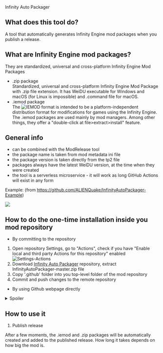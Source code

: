 Infinity Auto Packager

## What does this tool do?
A tool that automatically generates Infinity Engine mod packages when you publish a release.

## What are Infinity Engine mod packages?
They are standardized, universal and cross-platform Infinity Engine Mod Packages

- .zip package  
Standardized, universal and cross-platform Infinity Engine Mod Package with .zip file extension. It has WeiDU executable for Windows and macOS (for Linux is impossible) and .command file for macOS.
- .iemod package  
The ![IEMOD format](https://github.com/ALIENQuake/ProjectInfinity/wiki/Specification-of-the-IEMOD-file-format) is intended to be a platform-independent distribution format for modifications for games using the Infinity Engine. The .iemod packages are used mainly by mod managers. Among other things, they offer a "double-click at file>extract>install" feature.

## General info
- can be combined with the ModRelease tool
- the package name is taken from mod metadata ini file
- the package version is taken directly from the tp2 file
- packages always have the latest WeiDU version, at the time when they were created
- the tool is a serverless microservice - it will work as long GitHub Actions will exist in any form

Example:
(from https://github.com/ALIENQuake/InfinityAutoPackager-Example)

![](https://camo.githubusercontent.com/dd9fba57de0ba54dd2fd176672c8998ed7e44f0f/68747470733a2f2f73352e67696679752e636f6d2f696d616765732f4e6167727977616a5f323032305f30325f31375f31355f31315f34395f3932392e676966)

## How to do the one-time installation inside you mod repository  
- By committing to the repository  
1. Open repository Settings, go to "Actions", check if you have "Enable local and third party Actions for this repository" enabled  
![Settings-Actions](https://i.imgur.com/i4fzaVf.png)
1. Download [Infinity Auto Packager](https://github.com/InfinityTools/InfinityAutoPackager/archive/master.zip) repository, extract InfinityAutoPackager-master.zip file
1. Copy '.github' folder into you top-level folder of the mod repository
1. Commit and push changes to the remote repository

- By using Github webpage directly  
<details>
<summary>Spoiler</summary>
1. Open the main page of your mod, locate "Create new file" button 
<img src="https://i.imgur.com/AdQe2jf.png">
2. paste this into the filename `.github/workflows/InfinityAutoPackager.yaml`, do not skip dot at the beginning 
<img src="https://i.imgur.com/kazdfBr.png">
3. Open <a href="https://raw.githubusercontent.com/InfinityTools/InfinityAutoPackager/master/.github/workflows/InfinityAutoPackager.yaml">Infinity Auto Packager</a> file, copy all content and paste it into the editor, then click "Commit new file" in order to save changes
<img src="https://i.imgur.com/N6PKhUW.png">
</details>


## How to use it  
1. Publish release

After a few moments, the .iemod and .zip packages will be automatically created and added to the published release. How long it takes depends on how big the mod is.
